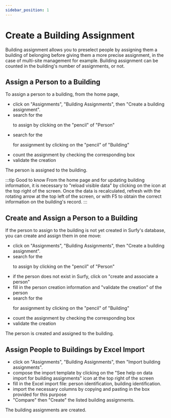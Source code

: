 ```yaml
---
sidebar_position: 1
---
```

# Create a Building Assignment

Building assignment allows you to preselect people by assigning them a building of belonging before giving them a more precise assignment, in the case of multi-site management for example.
Building assignment can be counted in the building's number of assignments, or not.


## Assign a Person to a Building

To assign a person to a building, from the home page,

-   click on "Assignments", "Building Assignments", then "Create a building assignment".
-   search for the <P code="personToBuilding:person" /> to assign by clicking on the "pencil" of "Person"
-   search for the <P code="personToBuilding:building" /> for assignment by clicking on the "pencil" of "Building"
-   count the assignment by checking the corresponding box
-   validate the creation

The person is assigned to the building.

:::tip Good to know
From the home page and for updating building information, it is necessary to "reload visible data" by clicking on the icon at the top right of the screen. Once the data is recalculated, refresh with the rotating arrow at the top left of the screen, or with F5 to obtain the correct information on the building's record.
:::

## Create and Assign a Person to a Building

If the person to assign to the building is not yet created in Surfy's database, you can create and assign them in one move:

-   click on "Assignments", "Building Assignments", then "Create a building assignment".
-   search for the <P code="personToBuilding:person" /> to assign by clicking on the "pencil" of "Person"
-   if the person does not exist in Surfy, click on "create and associate a person"
-   fill in the person creation information and "validate the creation" of the person
-   search for the <P code="personToBuilding:building" /> for assignment by clicking on the "pencil" of "Building"
-   count the assignment by checking the corresponding box
-   validate the creation

The person is created and assigned to the building.

## Assign People to Buildings by Excel Import

-   click on "Assignments", "Building Assignments", then "Import building assignments".
-   compose the import template by clicking on the "See help on data import for building assignments" icon at the top right of the screen
-   fill in the Excel import file: person identification, building identification.
-   import the necessary columns by copying and pasting in the box provided for this purpose
-   "Compare" then "Create" the listed building assignments.

The building assignments are created.
